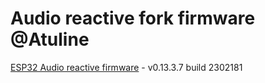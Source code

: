 # Audio reactive fork firmware @Atuline

[ESP32 Audio reactive firmware](https://github.com/srg74/WLED-wemos-shield/tree/master/resources/Firmware/@Atuline/v0.13.3.7) - v0.13.3.7 build 2302181
